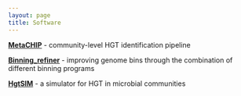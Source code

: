 ```yaml
---
layout: page
title: Software
---
```


[**MetaCHIP**](/software/MetaCHIP) - community-level HGT identification pipeline

[**Binning_refiner**](/software/Binning_refiner) - improving genome bins through the combination of different binning programs

[**HgtSIM**](/software/HgtSIM) - a simulator for HGT in microbial communities

